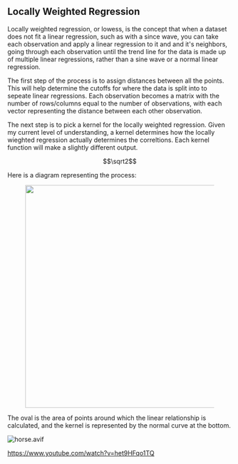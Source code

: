 ## Locally Weighted Regression

Locally weighted regression, or lowess, is the concept that when a dataset does not fit a linear regression, such as with a since wave, you can take each observation and apply a linear regression to it and and it's neighbors, going through each observation until the trend line for the data is made up of multiple linear regressions, rather than a sine wave or a normal linear regression. 

The first step of the process is to assign distances between all the points. This will help determine the cutoffs for where the data is split into to sepeate linear regressions. Each observation becomes a matrix with the number of rows/columns equal to the number of observations, with each vector representing the distance between each other observation.

The next step is to pick a kernel for the locally weighted regression. Given my current level of understanding, a kernel determines how the locally wieghted regression actually determines the correltions. Each kernel function will make a slightly different output.

$$\sqrt2$$

Here is a diagram representing the process:
<figure>
<center>
<img src='https://drive.google.com/uc?id=1rWcjflTXOfPsuKa71dr_ruqgqklfcSO_' 
width='500px' />
<figcaption></figcaption></center>
</figure>

The oval is the area of points around which the linear relationship is calculated, and the kernel is represented by the normal curve at the bottom. 

![horse.avif](horse.avif)

https://www.youtube.com/watch?v=het9HFqo1TQ
